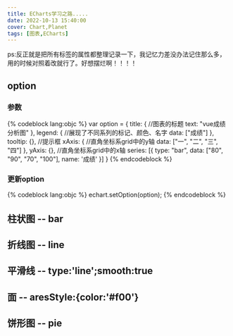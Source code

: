 ```yaml
---
title: ECharts学习之路.....
date: 2022-10-13 15:40:00
cover: Chart,Planet
tags: [图表,ECharts]
---
```

ps:反正就是把所有标签的属性都整理记录一下，我记忆力差没办法记住那么多，用的时候对照着改就行了。好想摆烂啊！！！！
<!-- more -->
## option
### 参数
   {% codeblock lang:objc %}
   var option = {
			title: {            //图表的标题
				text: "vue成绩分析图"
			},
			legend: {           //展现了不同系列的标记、颜色、名字
				data: ["成绩"]
			},
			tooltip: {},        //提示框
			xAxis: {            //直角坐标系grid中的y轴
				data: ["一", "二", "三", "四"]
			},
			yAxis: {},          //直角坐标系grid中的x轴
			series: [{
				type: "bar",
				data: ["80", "90", "70", "100"],
				name: '成绩'
			}]
		}
   {% endcodeblock %}
### 更新option
{% codeblock lang:objc %}
echart.setOption(option);
{% endcodeblock %}
## 柱状图 -- bar
## 折线图 -- line
## 平滑线 -- type:'line';smooth:true
## 面     -- aresStyle:{color:'#f00'}
## 饼形图 -- pie
